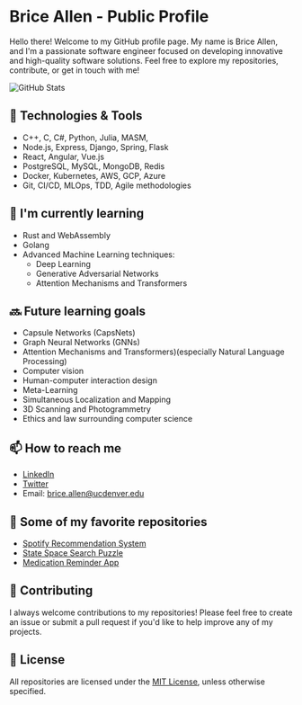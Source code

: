 # Brice Allen - Public Profile

Hello there! Welcome to my GitHub profile page. My name is Brice Allen, and I'm a passionate software engineer focused on developing innovative and high-quality software solutions. Feel free to explore my repositories, contribute, or get in touch with me!

![GitHub Stats](https://github-readme-stats.vercel.app/api?username=brice-allen&show_icons=true&theme=radical)

## 🔧 Technologies & Tools

- C++, C, C\#, Python, Julia, MASM,
- Node.js, Express, Django, Spring, Flask
- React, Angular, Vue.js
- PostgreSQL, MySQL, MongoDB, Redis
- Docker, Kubernetes, AWS, GCP, Azure
- Git, CI/CD, MLOps, TDD, Agile methodologies

## 🌱 I'm currently learning

- Rust and WebAssembly
- Golang
- Advanced Machine Learning techniques:
  - Deep Learning
  - Generative Adversarial Networks 
  - Attention Mechanisms and Transformers

  
## 🔜 Future learning goals

- Capsule Networks (CapsNets)
- Graph Neural Networks (GNNs)
- Attention Mechanisms and Transformers)(especially Natural Language Processing)
- Computer vision
- Human-computer interaction design
- Meta-Learning
- Simultaneous Localization and Mapping
- 3D Scanning and Photogrammetry
- Ethics and law surrounding computer science

## 📫 How to reach me

- [LinkedIn](https://www.linkedin.com/in/brice-allen/)
- [Twitter](https://twitter.com/brice_allen)
- Email: brice.allen@ucdenver.edu

## 📖 Some of my favorite repositories

- [Spotify Recommendation System](https://github.com/brice-allen/summer)
- [State Space Search Puzzle](https://github.com/brice-allen/npuz)
- [Medication Reminder App](https://github.com/brice-allen/daily-doses)

## 👥 Contributing

I always welcome contributions to my repositories! Please feel free to create an issue or submit a pull request if you'd like to help improve any of my projects.

## 📄 License

All repositories are licensed under the [MIT License](https://opensource.org/licenses/MIT), unless otherwise specified.
